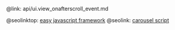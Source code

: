 @link: api/ui.view_onafterscroll_event.md

@seolinktop: [easy javascript framework](https://webix.com)
@seolink: [carousel script](https://webix.com/widget/carousel/)